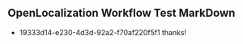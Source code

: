 ## OpenLocalization Workflow Test MarkDown
* 19333d14-e230-4d3d-92a2-f70af220f5f1 thanks!

<!--HONumber=Jul16_HO4-->


